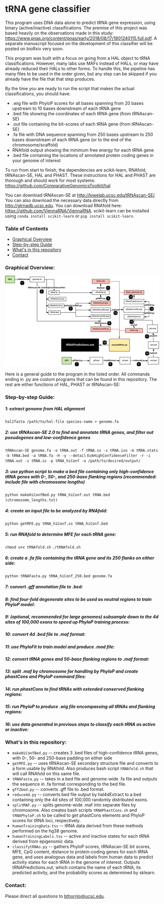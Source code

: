 # tRNA gene classifier

This program uses DNA data alone to predict tRNA gene expression, using binary (active/inactive) classifications. The premise of this project was based heavily on the observations made in this study: https://www.pnas.org/content/pnas/early/2018/08/17/1801240115.full.pdf. A separate manuscript focused on the development of this classifier will be posted on bioRxiv very soon.

This program was built with a focus on going from a HAL object to tRNA classifications. However, many labs use MAFs instead of HALs, or may have already reduced their HALs to other forms. To handle this, the pipeline has many files to be used in the order given, but any step can be skipped if you already have the file that that step produces.

By the time you are ready to run the script that makes the actual classifications, you should have:
- .wig file with PhyloP scores for all bases spanning from 20 bases upstream to 10 bases downstream of each tRNA gene
- .bed file showing the coordinates of each tRNA gene (from tRNAscan-SE)
- .out file containing the bit-scores of each tRNA gene (from tRNAscan-SE)
- .fa file with DNA sequence spanning from 250 bases upstream to 250 bases downstream of each tRNA gene (or to the end of the chromosome/scaffold)
- RNAfold output showing the minimum free energy for each tRNA gene
- .bed file containing the locations of annotated protein coding genes in your genome of interest

To run from start to finish, the dependencies are scikit-learn, RNAfold, tRNAscan-SE, HAL and PHAST. These instructions for HAL and PHAST are thorough and should work for most systems: https://github.com/ComparativeGenomicsToolkit/hal

You can download tRNAscan-SE at http://lowelab.ucsc.edu/tRNAscan-SE/. You can also download the necessary data directly from http://gtrnadb.ucsc.edu. You can download RNAfold here: https://github.com/ViennaRNA/ViennaRNA. scikit-learn can be installed using `conda install scikit-learn` or `pip install scikit-learn`.

### Table of Contents

- [Graphical Overview](#overview)
- [Step-by-step Guide](#guide)
- [What's in this repository](#what)
- [Contact](#contact)

### <a name="overview"></a>Graphical Overview:

<img src='classifierPipelineNew.png' alt='classifier pipeline' width='910'/>

Here is a general guide to the program in the listed order. All commands ending in .py are custom programs that can be found in this repository. The rest are either functions of HAL, PHAST or tRNAscan-SE:

### <a name="guide"></a>Step-by-step Guide:

##### 1: extract genome from HAL alignment
`hal2fasta /path/to/hal-file species-name > genome.fa`
##### 2: use tRNAscan-SE 2.0 to find and annotate tRNA genes, and filter out pseudogenes and low-confidence genes
`tRNAscan-SE genome.fa -o tRNA.out -f tRNA.ss -s tRNA.iso -m tRNA.stats -b tRNA.bed -a tRNA.fa -H -y --detail`
`EukHighConfidenceFilter -r -i tRNA.out -s tRNA.ss -p tRNA_hiConf -o /path/to/desired/output/`
##### 3: use python script to make a bed file containing only high-confidence tRNA genes with 0-, 50-, and 250-base flanking regions (recommended: include file with chromosome lengths)
`python makeHiConfBed.py tRNA_hiConf.out tRNA.bed (chromosome_lengths.txt)`
##### 4: create an input file to be analyzed by RNAfold:
`python getMFE.py tRNA_hiConf.ss tRNA_hiConf.bed`
##### 5: run RNAfold to determine MFE for each tRNA gene:
`chmod u+x tRNAfold.sh`
`./tRNAfold.sh`
##### 6: create a .fa file containing the tRNA gene and its 250 flanks on either side:
`python tRNAFasta.py tRNA_hiConf_250.bed genome.fa`

##### 7: convert .gff annotation file to .bed:
##### 8: find four-fold degenerate sites to be used as neutral regions to train PhyloP model:
##### 9: (optional, recommended for large genomes) subsample down to the 4d sites of 100,000 exons to speed up PhyloP training process:
##### 10: convert 4d .bed file to .maf format:
##### 11: use PhyloFit to train model and produce .mod file:

##### 12: convert tRNA genes and 50-base flanking regions to .maf format:
##### 13: split .maf by chromosome for handling by PhyloP and create phastCons and PhyloP command files:
##### 14: run phastCons to find tRNAs with extended conserved flanking regions:
##### 15: run PhyloP to produce .wig file encompassing all tRNAs and flanking regions:

##### 16: use data generated in previous steps to classify each tRNA as active or inactive:

### <a name="what"></a>What's in this repository:
- `makeHiConfBed.py` -- creates 3 .bed files of high-confidence tRNA genes, with 0-, 50- and 250-base padding on either side
- `getMFE.py` -- uses tRNAscan-SE secondary structure file and converts to a form usable by RNAfold. Also produces bash script `tRNAfold.sh` that will call RNAfold on this same file.
- `tRNAFasta.py` -- takes in a bed file and genome-wide .fa file and outputs the sequence in .fa format corresponding to the bed file.
- `gff2bed.py` -- converts .gff file to .bed format.
- `reduce4d.py` -- converts bed file output by hal4dExtract to a bed containing only the 4d sites of 100,000 randomly distributed exons.
- `splitMAF.py` -- splits genome-wide .maf into separate files by chromosome. Also creates bash scripts `tRNAPhastCons.sh` and `tRNAPhyloP.sh` to be called to get phastCons elements and PhyloP scores for tRNA loci, respectively.
- `humanTrainingData.tsv` -- tRNA data derived from these methods performed on the hg38 genome.
- `humanTrainingLabels.tsv` -- active and inactive states for each tRNA derived from epigenomic data.
- `classifytRNAs.py` -- gathers PhyloP scores, tRNAscan-SE bit scores, MFE, CpG content, distance to protein-coding genes for each tRNA gene, and uses analogous data and labels from human data to predict activity states for each tRNA in the genome of interest. Outputs tRNAPredictions.out, which contains the name of each tRNA, its predicted activity, and the probability scores as determined by sklearn.

### <a name="contact"></a>Contact:

Please direct all questions to bthornlo@ucsc.edu.
